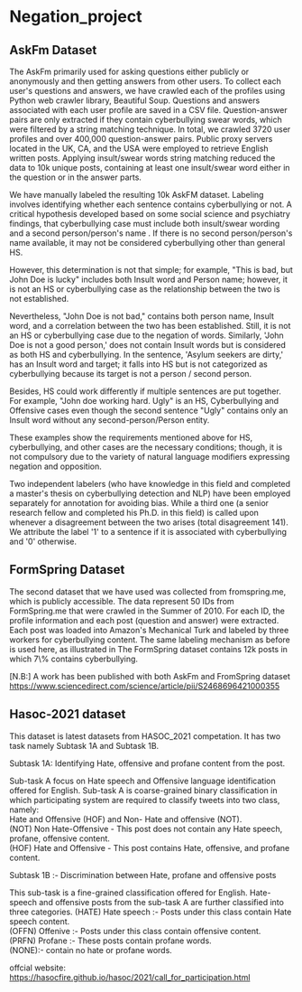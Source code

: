 # Negation_project

<h2>AskFm Dataset</h2>
The AskFm primarily used for asking questions either publicly or anonymously and then getting answers from other users. To collect each user's questions and answers, we have crawled each of the profiles using Python web crawler library, Beautiful Soup. Questions and answers associated with each user profile are saved in a CSV file. Question-answer pairs are only extracted if they contain cyberbullying swear words, which were filtered by a string matching technique. In total, we crawled 3720 user profiles and over 400,000 question-answer pairs. Public proxy servers located in the UK, CA, and the USA were employed to retrieve English written posts. Applying insult/swear words string matching reduced the data to 10k unique posts, containing at least one insult/swear word either in the question or in the answer parts. 

We have manually labeled the resulting 10k AskFM dataset. Labeling involves identifying whether each sentence contains cyberbullying or not.  A critical hypothesis developed based on some social science and psychiatry findings, that cyberbullying case must include both insult/swear wording and a second person/person's name . If there is no second person/person's name available, it may not be considered cyberbullying other than general HS.

However, this determination is not that simple; for example,  "This is bad, but John Doe is lucky" includes both Insult word and Person name; however,  it is not an HS or cyberbullying case as the relationship between the two is not established.

Nevertheless, "John Doe is not bad," contains both person name, Insult word, and a correlation between the two has been established. Still, it is not an HS or cyberbullying case due to the negation of words. Similarly,  'John Doe is not a good person,' does not contain Insult words but is considered as both HS and cyberbullying. In the sentence, 'Asylum seekers are dirty,' has an Insult word and target; it falls into HS but is not categorized as cyberbullying because its target is not a person / second person.

Besides, HS could work differently if multiple sentences are put together. For example,  "John doe working hard. Ugly" is an HS, Cyberbullying and Offensive cases even though the second sentence "Ugly" contains only an Insult word without any second-person/Person entity.

These examples show the requirements mentioned above for HS, cyberbullying, and other cases are the necessary conditions; though, it is not compulsory due to the variety of natural language modifiers expressing negation and opposition. 
 
Two independent labelers (who have  knowledge in this field and completed a master's thesis on cyberbullying detection and NLP) have been employed separately for annotation for avoiding bias. While a third one (a senior research fellow and completed his Ph.D. in this field) is called upon whenever a disagreement between the two arises (total disagreement 141).  We attribute the label '1' to a sentence if it is associated with cyberbullying and '0' otherwise.

<h2>FormSpring Dataset</h2>
The second dataset that we have used was collected from fromspring.me, which is publicly accessible. The data represent 50 IDs from FormSpring.me that were crawled in the Summer of 2010. For each ID, the profile information and each post (question and answer) were extracted. Each post was loaded into Amazon's Mechanical Turk and labeled by three workers for cyberbullying content. The same labeling mechanism as before is used here, as illustrated in  The FormSpring dataset contains 12k posts in which 7\% contains cyberbullying.

[N.B:] A work has been published with both AskFm and FromSpring dataset https://www.sciencedirect.com/science/article/pii/S2468696421000355


<h2>Hasoc-2021 dataset</h2>

This dataset is latest datasets from HASOC_2021 competation. It has two task namely Subtask 1A and Subtask 1B.

Subtask 1A: Identifying Hate, offensive and profane content from the post.

Sub-task A focus on Hate speech and Offensive language identification offered for English. Sub-task A is coarse-grained binary classification in which participating system are required to classify tweets into two class, namely: <br>
Hate and Offensive (HOF) and Non- Hate and offensive (NOT).<br>
(NOT) Non Hate-Offensive - This post does not contain any Hate speech, profane, offensive content.<br>
(HOF) Hate and Offensive - This post contains Hate, offensive, and profane content.

Subtask 1B :- Discrimination between Hate, profane and offensive posts

This sub-task  is a fine-grained classification offered for English. Hate-speech and offensive posts from the sub-task A are further classified into three categories.
(HATE) Hate speech :- Posts under this class contain Hate speech content.<br>
(OFFN) Offenive :- Posts under this class contain offensive content.<br>
(PRFN) Profane :- These posts contain profane words.<br>
(NONE):- contain no hate or profane words.

offcial website: https://hasocfire.github.io/hasoc/2021/call_for_participation.html





